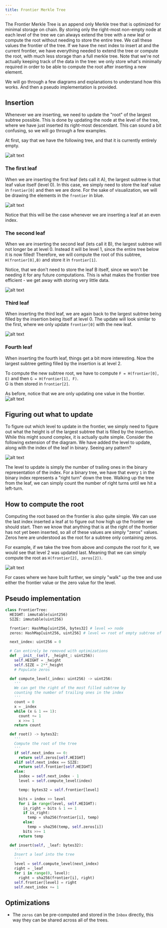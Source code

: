 ```yaml
---
title: Frontier Merkle Tree
---
```


The Frontier Merkle Tree is an append only Merkle tree that is optimized for minimal storage on chain.
By storing only the right-most non-empty node at each level of the tree we can always extend the tree with a new leaf or compute the root without needing to store the entire tree.
We call these values the frontier of the tree.
If we have the next index to insert at and the current frontier, we have everything needed to extend the tree or compute the root, with much less storage than a full merkle tree. 
Note that we're not actually keeping track of the data in the tree: we only store what's minimally required in order to be able to compute the root after inserting a new element.

We will go through a few diagrams and explanations to understand how this works.
And then a pseudo implementation is provided.


## Insertion
Whenever we are inserting, we need to update the "root" of the largest subtree possible.
This is done by updating the node at the level of the tree, where we have just inserted its right-most descendant.
This can sound a bit confusing, so we will go through a few examples. 

At first, say that we have the following tree, and that it is currently entirely empty.

![alt text](images/frontier/image-1.png)

### The first leaf

When we are inserting the first leaf (lets call it A), the largest subtree is that leaf value itself (level 0).
In this case, we simply need to store the leaf value in `frontier[0]` and then we are done.
For the sake of visualization, we will be drawing the elements in the `frontier` in blue.

![alt text](images/frontier/image-2.png)

Notice that this will be the case whenever we are inserting a leaf at an even index.

### The second leaf

When we are inserting the second leaf (lets call it B), the largest subtree will not longer be at level 0.
Instead it will be level 1, since the entire tree below it is now filled!
Therefore, we will compute the root of this subtree, `H(frontier[0],B)` and store it in `frontier[1]`.

Notice, that we don't need to store the leaf B itself, since we won't be needing it for any future computations.
This is what makes the frontier tree efficient - we get away with storing very little data.

![alt text](images/frontier/image-3.png)

### Third leaf
When inserting the third leaf, we are again back to the largest subtree being filled by the insertion being itself at level 0.
The update will look similar to the first, where we only update `frontier[0]` with the new leaf.

![alt text](images/frontier/image-4.png)

### Fourth leaf

When inserting the fourth leaf, things get a bit more interesting.
Now the largest subtree getting filled by the insertion is at level 2.

To compute the new subtree root, we have to compute `F = H(frontier[0], E)` and then `G = H(frontier[1], F)`.  
G is then stored in `frontier[2]`.


As before, notice that we are only updating one value in the frontier. 
![alt text](images/frontier/image-5.png)

## Figuring out what to update

To figure out which level to update in the frontier, we simply need to figure out what the height is of the largest subtree that is filled by the insertion.
While this might sound complex, it is actually quite simple. 
Consider the following extension of the diagram.
We have added the level to update, along with the index of the leaf in binary.
Seeing any pattern?

![alt text](images/frontier/image-6.png)

The level to update is simply the number of trailing ones in the binary representation of the index.
For a binary tree, we have that every `1` in the binary index represents a "right turn" down the tree. 
Walking up the tree from the leaf, we can simply count the number of right turns until we hit a left-turn.

## How to compute the root

Computing the root based on the frontier is also quite simple. 
We can use the last index inserted a leaf at to figure out how high up the frontier we should start.
Then we know that anything that is at the right of the frontier has not yet been inserted, so all of these values are simply "zeros" values. 
Zeros here are understood as the root for a subtree only containing zeros.

For example, if we take the tree from above and compute the root for it, we would see that level 2 was updated last.
Meaning that we can simply compute the root as `H(frontier[2], zeros[2])`.

![alt text](images/frontier/image-7.png)

For cases where we have built further, we simply "walk" up the tree and use either the frontier value or the zero value for the level.

## Pseudo implementation
```python
class FrontierTree:
  HEIGHT: immutable(uint256)
  SIZE: immutable(uint256)

  frontier: HashMap[uint256, bytes32] # level => node
  zeros: HashMap[uint256, uint256] # level => root of empty subtree of height level

  next_index: uint256 = 0

  # Can entirely be removed with optimizations
  def __init__(self, _height_: uint256):
    self.HEIGHT = _height
    self.SIZE = 2**_height
    # Populate zeros

  def compute_level(_index: uint256) -> uint256:
    '''
    We can get the right of the most filled subtree by 
    counting the number of trailing ones in the index
    '''
    count = 0
    x = _index
    while (x & 1 == 1):
      count += 1
      x >>= 1
    return count

  def root() -> bytes32:
    '''
    Compute the root of the tree
    '''
    if self.next_index == 0:
      return self.zeros[self.HEIGHT]
    elif self.next_index == SIZE:
      return self.frontier[self.HEIGHT]
    else:
      index = self.next_index - 1
      level = self.compute_level(index)

      temp: bytes32 = self.frontier[level]

      bits = index >> level
      for i in range(level, self.HEIGHT):
        is_right = bits & 1 == 1
        if is_right:
          temp = sha256(frontier[i], temp)
        else:
          temp = sha256(temp, self.zeros[i])
        bits >>= 1
      return temp

  def insert(self, _leaf: bytes32):
    '''
    Insert a leaf into the tree
    '''
    level = self.compute_level(next_index)
    right = _leaf
    for i in range(0, level):
      right = sha256(frontier[i], right)
    self.frontier[level] = right
    self.next_index += 1
```

## Optimizations
- The `zeros` can be pre-computed and stored in the `Inbox` directly, this way they can be shared across all of the trees.


